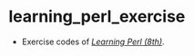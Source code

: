 # learning_perl_exercise
- Exercise codes of [*Learning Perl (8th)*](https://www.learning-perl.com/).
